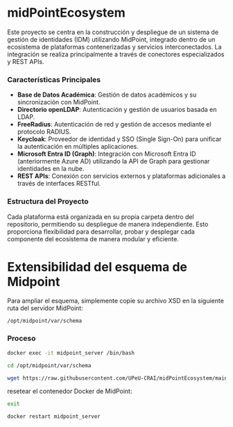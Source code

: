 # midPointEcosystem

Este proyecto se centra en la construcción y despliegue de un sistema de gestión de identidades (IDM) utilizando MidPoint, integrado dentro de un ecosistema de plataformas contenerizadas y servicios interconectados. La integración se realiza principalmente a través de conectores especializados y REST APIs.

### Características Principales

- **Base de Datos Académica**: Gestión de datos académicos y su sincronización con MidPoint.
- **Directorio openLDAP**: Autenticación y gestión de usuarios basada en LDAP.
- **FreeRadius**: Autenticación de red y gestión de accesos mediante el protocolo RADIUS.
- **Keycloak**: Proveedor de identidad y SSO (Single Sign-On) para unificar la autenticación en múltiples aplicaciones.
- **Microsoft Entra ID (Graph)**: Integración con Microsoft Entra ID (anteriormente Azure AD) utilizando la API de Graph para gestionar identidades en la nube.
- **REST APIs**: Conexión con servicios externos y plataformas adicionales a través de interfaces RESTful.

### Estructura del Proyecto

Cada plataforma está organizada en su propia carpeta dentro del repositorio, permitiendo su despliegue de manera independiente. Esto proporciona flexibilidad para desarrollar, probar y desplegar cada componente del ecosistema de manera modular y eficiente.

# Extensibilidad del esquema de Midpoint
Para ampliar el esquema, simplemente copie su archivo XSD en la siguiente ruta del servidor MidPoint:

`/opt/midpoint/var/schema`

### Proceso

```bash
docker exec -it midpoint_server /bin/bash
```

```bash
cd /opt/midpoint/var/schema
```

```bash
wget https://raw.githubusercontent.com/UPeU-CRAI/midPointEcosystem/main/initial-objects/schema-extensibility-upeu.xsd
```

resetear el contenedor Docker de MidPoint:

```bash
exit

docker restart midpoint_server
```
